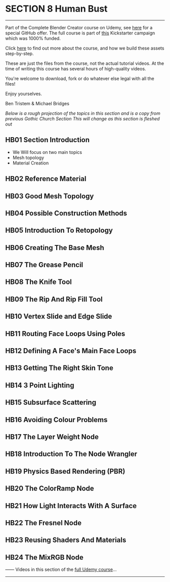 # SECTION 8 Human Bust

****

Part of the Complete Blender Creator course on Udemy, see [here](https://www.udemy.com/blendertutorial/?couponCode=GitHubDiscount) for a special GitHub offer. The full course is part of [this](https://www.kickstarter.com/projects/bentristem/how-to-create-3d-assets-using-blender-online-cours) Kickstarter campaign which was 1000% funded.

Click [here](https://www.udemy.com/blendertutorial/?couponCode=GitHubDiscount) to find out more about the course, and how we build these assets step-by-step.

These are just the files from the course, not the actual tutorial videos. At the time of writing this course has several hours of high-quality videos.

You're welcome to download, fork or do whatever else legal with all the files!

Enjoy yourselves.

Ben Tristem & Michael Bridges

*Below is a rough projection of the topics in this section and is a copy from previous Gothic Church Section*
*This will change as this section is fleshed out*

## HB01 Section Introduction

* We Will focus on two main topics
* Mesh topology 
* Material Creation 

## HB02 Reference Material

## HB03 Good Mesh Topology

## HB04 Possible Construction Methods 

## HB05 Introduction To Retopology

## HB06 Creating The Base Mesh

## HB07 The Grease Pencil

## HB08 The Knife Tool

## HB09 The Rip And Rip Fill Tool

## HB10 Vertex Slide and Edge Slide

## HB11 Routing Face Loops Using Poles

## HB12 Defining A Face's Main Face Loops

## HB13 Getting The Right Skin Tone

## HB14 3 Point Lighting

## HB15 Subsurface Scattering

## HB16 Avoiding Colour Problems

## HB17 The Layer Weight Node

## HB18 Introduction To The Node Wrangler

## HB19 Physics Based Rendering (PBR)

## HB20 The ColorRamp Node 

## HB21 How Light Interacts With A Surface

## HB22 The Fresnel Node

## HB23 Reusing Shaders And Materials

## HB24 The MixRGB Node


——
Videos in this section of the [full Udemy course](https://www.udemy.com/blendertutorial/?couponCode=GitHubDiscount)...

---

